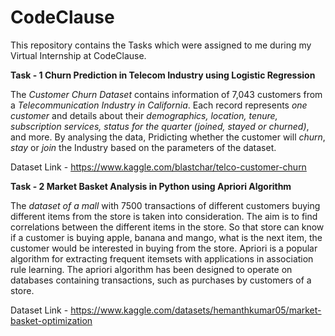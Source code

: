 # CodeClause
This repository contains the Tasks which were assigned to me during my Virtual Internship at CodeClause. 

**Task - 1 Churn Prediction in Telecom Industry using Logistic Regression** 

The *Customer Churn Dataset* contains information of 7,043 customers from a *Telecommunication Industry in California*. 
Each record represents *one customer* and details about their *demographics, location, tenure, subscription services, status for the quarter (joined, stayed or churned)*, and more. 
By analysing the data, Pridicting whether the customer will *churn*, *stay* or *join* the Industry based on the parameters of the dataset. 

Dataset Link - https://www.kaggle.com/blastchar/telco-customer-churn 

**Task - 2 Market Basket Analysis in Python using Apriori Algorithm** 

The *dataset of a mall* with 7500 transactions of different customers buying different items from the store is taken into consideration. The aim is to find correlations between the different items in the store. So that store can know if a customer is buying apple, banana and mango, what is the next item, the customer would be interested in buying from the store.
Apriori is a popular algorithm for extracting frequent itemsets with applications in association rule learning. The apriori algorithm has been designed to operate on databases containing transactions, such as purchases by customers of a store.

Dataset Link - https://www.kaggle.com/datasets/hemanthkumar05/market-basket-optimization 
